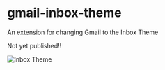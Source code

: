 # gmail-inbox-theme
An extension for changing Gmail to the Inbox Theme

Not yet published!!

![Inbox Theme](https://github.com/molda/gmail-inbox-theme/tree/master/gmail.jpg)

